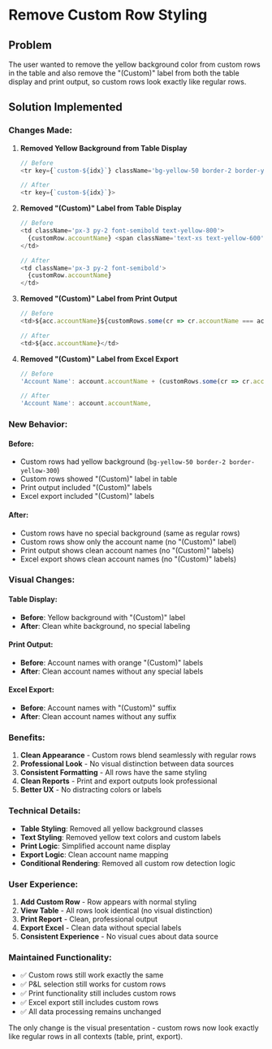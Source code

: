 # Remove Custom Row Styling

## Problem
The user wanted to remove the yellow background color from custom rows in the table and also remove the "(Custom)" label from both the table display and print output, so custom rows look exactly like regular rows.

## Solution Implemented

### **Changes Made:**

1. **Removed Yellow Background from Table Display**
   ```typescript
   // Before
   <tr key={`custom-${idx}`} className='bg-yellow-50 border-2 border-yellow-300'>
   
   // After
   <tr key={`custom-${idx}`}>
   ```

2. **Removed "(Custom)" Label from Table Display**
   ```typescript
   // Before
   <td className='px-3 py-2 font-semibold text-yellow-800'>
     {customRow.accountName} <span className='text-xs text-yellow-600'>(Custom)</span>
   </td>
   
   // After
   <td className='px-3 py-2 font-semibold'>
     {customRow.accountName}
   </td>
   ```

3. **Removed "(Custom)" Label from Print Output**
   ```typescript
   // Before
   <td>${acc.accountName}${customRows.some(cr => cr.accountName === acc.accountName) ? ' <span style="color: #d97706;">(Custom)</span>' : ''}</td>
   
   // After
   <td>${acc.accountName}</td>
   ```

4. **Removed "(Custom)" Label from Excel Export**
   ```typescript
   // Before
   'Account Name': account.accountName + (customRows.some(cr => cr.accountName === account.accountName) ? ' (Custom)' : ''),
   
   // After
   'Account Name': account.accountName,
   ```

### **New Behavior:**

#### **Before:**
- Custom rows had yellow background (`bg-yellow-50 border-2 border-yellow-300`)
- Custom rows showed "(Custom)" label in table
- Print output included "(Custom)" labels
- Excel export included "(Custom)" labels

#### **After:**
- Custom rows have no special background (same as regular rows)
- Custom rows show only the account name (no "(Custom)" label)
- Print output shows clean account names (no "(Custom)" labels)
- Excel export shows clean account names (no "(Custom)" labels)

### **Visual Changes:**

#### **Table Display:**
- **Before**: Yellow background with "(Custom)" label
- **After**: Clean white background, no special labeling

#### **Print Output:**
- **Before**: Account names with orange "(Custom)" labels
- **After**: Clean account names without any special labels

#### **Excel Export:**
- **Before**: Account names with "(Custom)" suffix
- **After**: Clean account names without any suffix

### **Benefits:**
1. **Clean Appearance** - Custom rows blend seamlessly with regular rows
2. **Professional Look** - No visual distinction between data sources
3. **Consistent Formatting** - All rows have the same styling
4. **Clean Reports** - Print and export outputs look professional
5. **Better UX** - No distracting colors or labels

### **Technical Details:**
- **Table Styling**: Removed all yellow background classes
- **Text Styling**: Removed yellow text colors and custom labels
- **Print Logic**: Simplified account name display
- **Export Logic**: Clean account name mapping
- **Conditional Rendering**: Removed all custom row detection logic

### **User Experience:**
1. **Add Custom Row** - Row appears with normal styling
2. **View Table** - All rows look identical (no visual distinction)
3. **Print Report** - Clean, professional output
4. **Export Excel** - Clean data without special labels
5. **Consistent Experience** - No visual cues about data source

### **Maintained Functionality:**
- ✅ Custom rows still work exactly the same
- ✅ P&L selection still works for custom rows
- ✅ Print functionality still includes custom rows
- ✅ Excel export still includes custom rows
- ✅ All data processing remains unchanged

The only change is the visual presentation - custom rows now look exactly like regular rows in all contexts (table, print, export).







